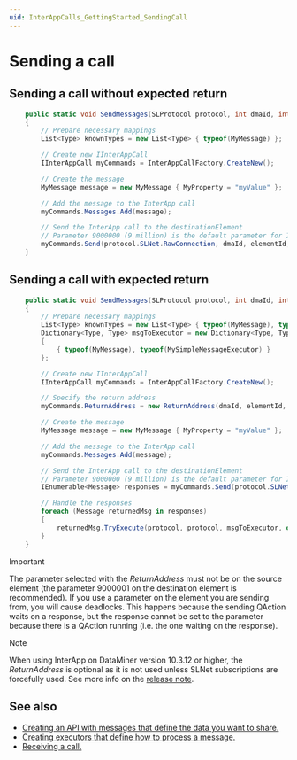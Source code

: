 ```yaml
---
uid: InterAppCalls_GettingStarted_SendingCall
---
```


# Sending a call

## Sending a call without expected return

```csharp
    public static void SendMessages(SLProtocol protocol, int dmaId, int elementId)
    {
        // Prepare necessary mappings
        List<Type> knownTypes = new List<Type> { typeof(MyMessage) };

        // Create new IInterAppCall
        IInterAppCall myCommands = InterAppCallFactory.CreateNew();

        // Create the message
        MyMessage message = new MyMessage { MyProperty = "myValue" };

        // Add the message to the InterApp call
        myCommands.Messages.Add(message);

        // Send the InterApp call to the destinationElement
        // Parameter 9000000 (9 million) is the default parameter for InterApp call messages
        myCommands.Send(protocol.SLNet.RawConnection, dmaId, elementId, 9000000, knownTypes);
    }
```

## Sending a call with expected return

```csharp
    public static void SendMessages(SLProtocol protocol, int dmaId, int elementId)
    {
        // Prepare necessary mappings
        List<Type> knownTypes = new List<Type> { typeof(MyMessage), typeof(MyResponse) };
        Dictionary<Type, Type> msgToExecutor = new Dictionary<Type, Type>
        {
            { typeof(MyMessage), typeof(MySimpleMessageExecutor) }
        };

        // Create new IInterAppCall
        IInterAppCall myCommands = InterAppCallFactory.CreateNew();

        // Specify the return address
        myCommands.ReturnAddress = new ReturnAddress(dmaId, elementId, 9000001);

        // Create the message
        MyMessage message = new MyMessage { MyProperty = "myValue" };

        // Add the message to the InterApp call
        myCommands.Messages.Add(message);

        // Send the InterApp call to the destinationElement
        // Parameter 9000000 (9 million) is the default parameter for InterApp call messages
        IEnumerable<Message> responses = myCommands.Send(protocol.SLNet.RawConnection, dmaId, elementId, 9000000, TimeSpan.FromMinutes(1), knownTypes);

        // Handle the responses
        foreach (Message returnedMsg in responses)
        {
            returnedMsg.TryExecute(protocol, protocol, msgToExecutor, out Message optionalReturn);
        }
    }
```

> [!IMPORTANT]
> The parameter selected with the *ReturnAddress* must not be on the source element (the parameter 9000001 on the destination element is recommended). If you use a parameter on the element you are sending from, you will cause deadlocks. This happens because the sending QAction waits on a response, but the response cannot be set to the parameter because there is a QAction running (i.e. the one waiting on the response).

> [!NOTE]
> When using InterApp on DataMiner version 10.3.12 or higher, the *ReturnAddress* is optional as it is not used unless SLNet subscriptions are forcefully used.
> See more info on the [release note](xref:Skyline_DataMiner_Core_InterAppCalls_Range_1.0#new-feature---enhanced-efficiency-on-interapp-reply-calls).

## See also

- [Creating an API with messages that define the data you want to share.](xref:InterAppCalls_GettingStarted_CreatingApi)
- [Creating executors that define how to process a message.](xref:InterAppCalls_GettingStarted_CreatingExecutor)
- [Receiving a call.](xref:InterAppCalls_GettingStarted_ReceivingCall)
